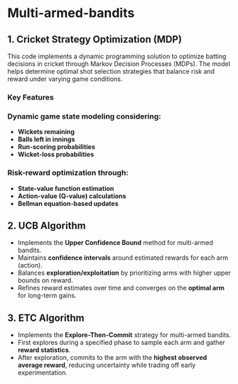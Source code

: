 # Multi-armed-bandits


## 1. Cricket Strategy Optimization (MDP)
This code implements a dynamic programming solution to optimize batting decisions in cricket through Markov Decision Processes (MDPs). The model helps determine optimal shot selection strategies that balance risk and reward under varying game conditions.

### Key Features

### Dynamic game state modeling considering:
- **Wickets remaining**
- **Balls left in innings**
- **Run-scoring probabilities**
- **Wicket-loss probabilities**

### Risk-reward optimization through:
- **State-value function estimation**
- **Action-value (Q-value) calculations**
- **Bellman equation-based updates**

## 2. UCB Algorithm
- Implements the **Upper Confidence Bound** method for multi-armed bandits.
- Maintains **confidence intervals** around estimated rewards for each arm (action).
- Balances **exploration/exploitation** by prioritizing arms with higher upper bounds on reward.
- Refines reward estimates over time and converges on the **optimal arm** for long-term gains.

## 3. ETC Algorithm
- Implements the **Explore-Then-Commit** strategy for multi-armed bandits.
- First explores during a specified phase to sample each arm and gather **reward statistics**.
- After exploration, commits to the arm with the **highest observed average reward**, reducing uncertainty while trading off early experimentation.

